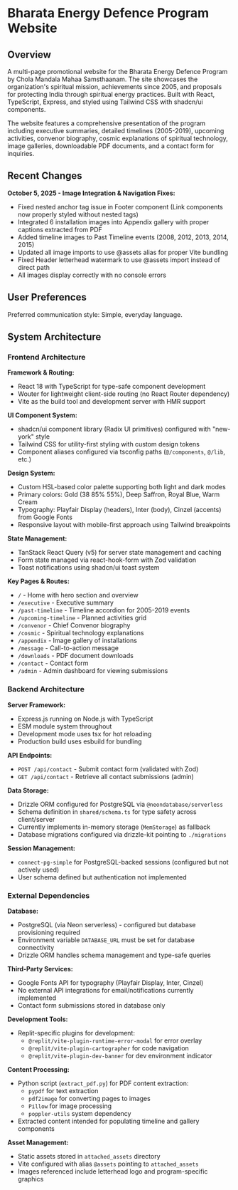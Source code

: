 # Bharata Energy Defence Program Website

## Overview

A multi-page promotional website for the Bharata Energy Defence Program by Chola Mandala Mahaa Samsthaanam. The site showcases the organization's spiritual mission, achievements since 2005, and proposals for protecting India through spiritual energy practices. Built with React, TypeScript, Express, and styled using Tailwind CSS with shadcn/ui components.

The website features a comprehensive presentation of the program including executive summaries, detailed timelines (2005-2019), upcoming activities, convenor biography, cosmic explanations of spiritual technology, image galleries, downloadable PDF documents, and a contact form for inquiries.

## Recent Changes

**October 5, 2025 - Image Integration & Navigation Fixes:**
- Fixed nested anchor tag issue in Footer component (Link components now properly styled without nested <a> tags)
- Integrated 6 installation images into Appendix gallery with proper captions extracted from PDF
- Added timeline images to Past Timeline events (2008, 2012, 2013, 2014, 2015)
- Updated all image imports to use @assets alias for proper Vite bundling
- Fixed Header letterhead watermark to use @assets import instead of direct path
- All images display correctly with no console errors

## User Preferences

Preferred communication style: Simple, everyday language.

## System Architecture

### Frontend Architecture

**Framework & Routing:**
- React 18 with TypeScript for type-safe component development
- Wouter for lightweight client-side routing (no React Router dependency)
- Vite as the build tool and development server with HMR support

**UI Component System:**
- shadcn/ui component library (Radix UI primitives) configured with "new-york" style
- Tailwind CSS for utility-first styling with custom design tokens
- Component aliases configured via tsconfig paths (`@/components`, `@/lib`, etc.)

**Design System:**
- Custom HSL-based color palette supporting both light and dark modes
- Primary colors: Gold (38 85% 55%), Deep Saffron, Royal Blue, Warm Cream
- Typography: Playfair Display (headers), Inter (body), Cinzel (accents) from Google Fonts
- Responsive layout with mobile-first approach using Tailwind breakpoints

**State Management:**
- TanStack React Query (v5) for server state management and caching
- Form state managed via react-hook-form with Zod validation
- Toast notifications using shadcn/ui toast system

**Key Pages & Routes:**
- `/` - Home with hero section and overview
- `/executive` - Executive summary
- `/past-timeline` - Timeline accordion for 2005-2019 events
- `/upcoming-timeline` - Planned activities grid
- `/convenor` - Chief Convenor biography
- `/cosmic` - Spiritual technology explanations
- `/appendix` - Image gallery of installations
- `/message` - Call-to-action message
- `/downloads` - PDF document downloads
- `/contact` - Contact form
- `/admin` - Admin dashboard for viewing submissions

### Backend Architecture

**Server Framework:**
- Express.js running on Node.js with TypeScript
- ESM module system throughout
- Development mode uses tsx for hot reloading
- Production build uses esbuild for bundling

**API Endpoints:**
- `POST /api/contact` - Submit contact form (validated with Zod)
- `GET /api/contact` - Retrieve all contact submissions (admin)

**Data Storage:**
- Drizzle ORM configured for PostgreSQL via `@neondatabase/serverless`
- Schema definition in `shared/schema.ts` for type safety across client/server
- Currently implements in-memory storage (`MemStorage`) as fallback
- Database migrations configured via drizzle-kit pointing to `./migrations`

**Session Management:**
- `connect-pg-simple` for PostgreSQL-backed sessions (configured but not actively used)
- User schema defined but authentication not implemented

### External Dependencies

**Database:**
- PostgreSQL (via Neon serverless) - configured but database provisioning required
- Environment variable `DATABASE_URL` must be set for database connectivity
- Drizzle ORM handles schema management and type-safe queries

**Third-Party Services:**
- Google Fonts API for typography (Playfair Display, Inter, Cinzel)
- No external API integrations for email/notifications currently implemented
- Contact form submissions stored in database only

**Development Tools:**
- Replit-specific plugins for development:
  - `@replit/vite-plugin-runtime-error-modal` for error overlay
  - `@replit/vite-plugin-cartographer` for code navigation
  - `@replit/vite-plugin-dev-banner` for dev environment indicator

**Content Processing:**
- Python script (`extract_pdf.py`) for PDF content extraction:
  - `pypdf` for text extraction
  - `pdf2image` for converting pages to images
  - `Pillow` for image processing
  - `poppler-utils` system dependency
- Extracted content intended for populating timeline and gallery components

**Asset Management:**
- Static assets stored in `attached_assets` directory
- Vite configured with alias `@assets` pointing to `attached_assets`
- Images referenced include letterhead logo and program-specific graphics